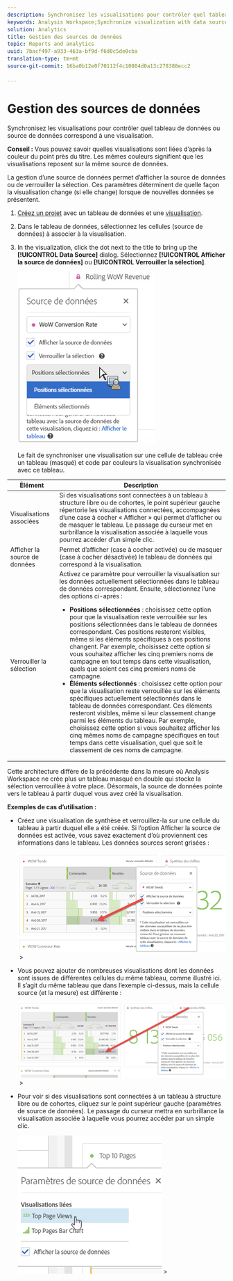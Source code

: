 ```yaml
---
description: Synchronisez les visualisations pour contrôler quel tableau de données ou source de données correspond à une visualisation.
keywords: Analysis Workspace;Synchronize visualization with data source
solution: Analytics
title: Gestion des sources de données
topic: Reports and analytics
uuid: 7bacf497-a933-463a-bf9d-f6d0c5de0cba
translation-type: tm+mt
source-git-commit: 16ba0b12e0f70112f4c10804d0a13c278388ecc2

---
```



# Gestion des sources de données

Synchronisez les visualisations pour contrôler quel tableau de données ou source de données correspond à une visualisation.

**Conseil :** Vous pouvez savoir quelles visualisations sont liées d’après la couleur du point près du titre. Les mêmes couleurs signifient que les visualisations reposent sur la même source de données.

La gestion d’une source de données permet d’afficher la source de données ou de verrouiller la sélection. Ces paramètres déterminent de quelle façon la visualisation change (si elle change) lorsque de nouvelles données se présentent.

1. [Créez un projet](/help/analyze/analysis-workspace/build-workspace-project/t-freeform-project.md) avec un tableau de données et une [visualisation](/help/analyze/analysis-workspace/visualizations/freeform-analysis-visualizations.md).
1. Dans le tableau de données, sélectionnez les cellules (source de données) à associer à la visualisation.
1. In the visualization, click the dot next to the title to bring up the **[!UICONTROL Data Source]** dialog. Sélectionnez **[!UICONTROL Afficher la source de données]** ou **[!UICONTROL Verrouiller la sélection]**.

   ![](assets/manage-data-source.png)

   Le fait de synchroniser une visualisation sur une cellule de tableau crée un tableau (masqué) et code par couleurs la visualisation synchronisée avec ce tableau.

| Élément | Description |
|--- |--- |
| Visualisations associées | Si des visualisations sont connectées à un tableau à structure libre ou de cohortes, le point supérieur gauche répertorie les visualisations connectées, accompagnées d’une case à cocher « Afficher » qui permet d’afficher ou de masquer le tableau.  Le passage du curseur met en surbrillance la visualisation associée à laquelle vous pourrez accéder d’un simple clic. |
| Afficher la source de données | Permet d’afficher (case à cocher activée) ou de masquer (case à cocher désactivée) le tableau de données qui correspond à la visualisation. |
| Verrouiller la sélection | Activez ce paramètre pour verrouiller la visualisation sur les données actuellement sélectionnées dans le tableau de données correspondant. Ensuite, sélectionnez l’une des options ci-après :  <ul><li>**Positions sélectionnées** : choisissez cette option pour que la visualisation reste verrouillée sur les positions sélectionnées dans le tableau de données correspondant. Ces positions resteront visibles, même si les éléments spécifiques à ces positions changent. Par exemple, choisissez cette option si vous souhaitez afficher les cinq premiers noms de campagne en tout temps dans cette visualisation, quels que soient ces cinq premiers noms de campagne.</li> <li>**Éléments sélectionnés** : choisissez cette option pour que la visualisation reste verrouillée sur les éléments spécifiques actuellement sélectionnés dans le tableau de données correspondant. Ces éléments resteront visibles, même si leur classement change parmi les éléments du tableau. Par exemple, choisissez cette option si vous souhaitez afficher les cinq mêmes noms de campagne spécifiques en tout temps dans cette visualisation, quel que soit le classement de ces noms de campagne.</li></ul> |

Cette architecture diffère de la précédente dans la mesure où Analysis Workspace ne crée plus un tableau masqué en double qui stocke la sélection verrouillée à votre place. Désormais, la source de données pointe vers le tableau à partir duquel vous avez créé la visualisation.

**Exemples de cas d’utilisation :**

* Créez une visualisation de synthèse et verrouillez-la sur une cellule du tableau à partir duquel elle a été créée. Si l’option Afficher la source de données est activée, vous savez exactement d’où proviennent ces informations dans le tableau. Les données sources seront grisées :

   ![](assets/data-source2.png) &gt; 
* Vous pouvez ajouter de nombreuses visualisations dont les données sont issues de différentes cellules du même tableau, comme illustré ici. Il s’agit du même tableau que dans l’exemple ci-dessus, mais la cellule source (et la mesure) est différente :

   ![](assets/data-source3.png) &gt; 
* Pour voir si des visualisations sont connectées à un tableau à structure libre ou de cohortes, cliquez sur le point supérieur gauche (paramètres de source de données). Le passage du curseur mettra en surbrillance la visualisation associée à laquelle vous pourrez accéder par un simple clic.

   ![](assets/linked-visualizations.png) &gt; 

